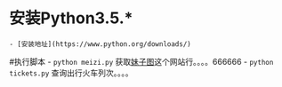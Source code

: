 # 安装Python3.5.*
    - [安装地址](https://www.python.org/downloads/)
#执行脚本
    - `python meizi.py` 获取[妹子图](http://www.meizitu.com)这个网站行。。。。666666
    - `python tickets.py` 查询出行火车列次。。。。
